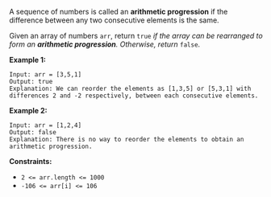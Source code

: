 A sequence of numbers is called an **arithmetic progression** if the
difference between any two consecutive elements is the same.

Given an array of numbers `arr`, return `true` _if the array can be rearranged
to form an **arithmetic progression**. Otherwise, return_ `false`.



**Example 1:**

    
    
    Input: arr = [3,5,1]
    Output: true
    Explanation: We can reorder the elements as [1,3,5] or [5,3,1] with differences 2 and -2 respectively, between each consecutive elements.
    

**Example 2:**

    
    
    Input: arr = [1,2,4]
    Output: false
    Explanation: There is no way to reorder the elements to obtain an arithmetic progression.
    



**Constraints:**

  * `2 <= arr.length <= 1000`
  * `-106 <= arr[i] <= 106`

